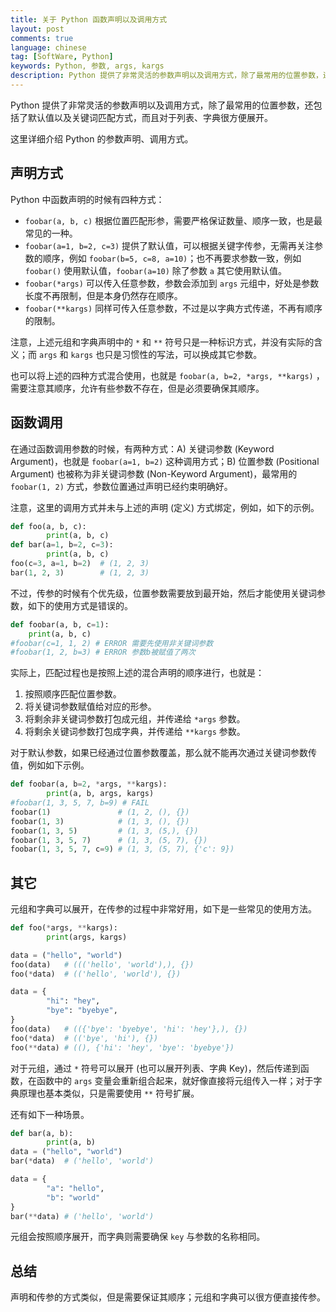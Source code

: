 ```yaml
---
title: 关于 Python 函数声明以及调用方式
layout: post
comments: true
language: chinese
tag: [SoftWare, Python]
keywords: Python, 参数, args, kargs
description: Python 提供了非常灵活的参数声明以及调用方式，除了最常用的位置参数，还包括了默认值以及关键词匹配方式，而且对于列表、字典很方便展开。这里详细介绍 Python 的参数声明、调用方式。
---
```


Python 提供了非常灵活的参数声明以及调用方式，除了最常用的位置参数，还包括了默认值以及关键词匹配方式，而且对于列表、字典很方便展开。

这里详细介绍 Python 的参数声明、调用方式。

<!-- more -->

## 声明方式

Python 中函数声明的时候有四种方式：

* `foobar(a, b, c)` 根据位置匹配形参，需要严格保证数量、顺序一致，也是最常见的一种。
* `foobar(a=1, b=2, c=3)` 提供了默认值，可以根据关键字传参，无需再关注参数的顺序，例如 `foobar(b=5, c=8, a=10)`；也不再要求参数一致，例如 `foobar()` 使用默认值，`foobar(a=10)` 除了参数 `a` 其它使用默认值。
* `foobar(*args)` 可以传入任意参数，参数会添加到 `args` 元组中，好处是参数长度不再限制，但是本身仍然存在顺序。
* `foobar(**kargs)` 同样可传入任意参数，不过是以字典方式传递，不再有顺序的限制。

注意，上述元组和字典声明中的 `*` 和 `**` 符号只是一种标识方式，并没有实际的含义；而 `args` 和 `kargs` 也只是习惯性的写法，可以换成其它参数。

也可以将上述的四种方式混合使用，也就是 `foobar(a, b=2, *args, **kargs)` ，需要注意其顺序，允许有些参数不存在，但是必须要确保其顺序。

## 函数调用

在通过函数调用参数的时候，有两种方式：A) 关键词参数 (Keyword Argument)，也就是 `foobar(a=1, b=2)` 这种调用方式；B) 位置参数 (Positional Argument) 也被称为非关键词参数 (Non-Keyword Argument)，最常用的 `foobar(1, 2)` 方式，参数位置通过声明已经约束明确好。

注意，这里的调用方式并未与上述的声明 (定义) 方式绑定，例如，如下的示例。

``` python
def foo(a, b, c):
        print(a, b, c)
def bar(a=1, b=2, c=3):
        print(a, b, c)
foo(c=3, a=1, b=2)  # (1, 2, 3)
bar(1, 2, 3)        # (1, 2, 3)
```

不过，传参的时候有个优先级，位置参数需要放到最开始，然后才能使用关键词参数，如下的使用方式是错误的。

``` python
def foobar(a, b, c=1):
	print(a, b, c)
#foobar(c=1, 1, 2) # ERROR 需要先使用非关键词参数
#foobar(1, 2, b=3) # ERROR 参数b被赋值了两次
```

实际上，匹配过程也是按照上述的混合声明的顺序进行，也就是：

1. 按照顺序匹配位置参数。
2. 将关键词参数赋值给对应的形参。
3. 将剩余非关键词参数打包成元组，并传递给 `*args` 参数。
4. 将剩余关键词参数打包成字典，并传递给 `**kargs` 参数。

对于默认参数，如果已经通过位置参数覆盖，那么就不能再次通过关键词参数传值，例如如下示例。

``` python
def foobar(a, b=2, *args, **kargs):
        print(a, b, args, kargs)
#foobar(1, 3, 5, 7, b=9) # FAIL
foobar(1)               # (1, 2, (), {})
foobar(1, 3)            # (1, 3, (), {})
foobar(1, 3, 5)         # (1, 3, (5,), {})
foobar(1, 3, 5, 7)      # (1, 3, (5, 7), {})
foobar(1, 3, 5, 7, c=9) # (1, 3, (5, 7), {'c': 9})
```

## 其它

元组和字典可以展开，在传参的过程中非常好用，如下是一些常见的使用方法。

``` python
def foo(*args, **kargs):
        print(args, kargs)

data = ("hello", "world")
foo(data)   # ((('hello', 'world'),), {})
foo(*data)  # (('hello', 'world'), {})

data = {
        "hi": "hey",
        "bye": "byebye",
}
foo(data)   # (({'bye': 'byebye', 'hi': 'hey'},), {})
foo(*data)  # (('bye', 'hi'), {})
foo(**data) # ((), {'hi': 'hey', 'bye': 'byebye'})
```

对于元组，通过 `*` 符号可以展开 (也可以展开列表、字典 Key)，然后传递到函数，在函数中的 `args` 变量会重新组合起来，就好像直接将元组传入一样；对于字典原理也基本类似，只是需要使用 `**` 符号扩展。

还有如下一种场景。

``` python
def bar(a, b):
        print(a, b)
data = ("hello", "world")
bar(*data)  # ('hello', 'world')

data = {
        "a": "hello", 
        "b": "world"
}
bar(**data) # ('hello', 'world')
```

元组会按照顺序展开，而字典则需要确保 `key` 与参数的名称相同。

## 总结

声明和传参的方式类似，但是需要保证其顺序；元组和字典可以很方便直接传参。

